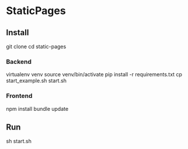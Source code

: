 # StaticPages

## Install
git clone
cd static-pages

### Backend
virtualenv venv
source venv/bin/activate
pip install -r requirements.txt
cp start_example.sh start.sh

### Frontend
npm install
bundle update

## Run
sh start.sh